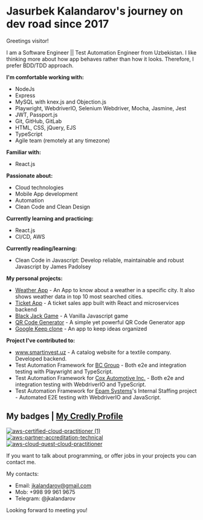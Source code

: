 # Jasurbek Kalandarov's journey on dev road since 2017

Greetings visitor!

I am a Software Engineer || Test Automation Engineer from Uzbekistan. I like thinking more about how app behaves rather than how it looks. Therefore, I prefer BDD/TDD approach.

<strong>I'm comfortable working with:</strong>
- NodeJs
- Express
- MySQL with knex.js and Objection.js
- Playwright, WebdriverIO, Selenium Webdriver, Mocha, Jasmine, Jest
- JWT, Passport.js
- Git, GitHub, GitLab
- HTML, CSS, jQuery, EJS
- TypeScript
- Agile team (remotely at any timezone)

<strong>Familiar with:</strong>
- React.js

<strong>Passionate about:</strong>
- Cloud technologies
- Mobile App development
- Automation
- Clean Code and Clean Design

<strong>Currently learning and practicing:</strong>
- React.js
- CI/CD, AWS

<strong>Currently reading/learning:</strong>
- Clean Code in Javascript: Develop reliable, maintainable and robust Javascript by James Padolsey

<strong>My personal projects:</strong>
- <a href="https://github.com/jkalandarov/WeatherApp">Weather App</a> - An App to know about a weather in a specific city. It also shows weather data in top 10 most searched cities.
- <a href="https://github.com/jkalandarov/microservices-ticket-app">Ticket App</a> - A ticket sales app built with React and microservices backend
- <a href="https://github.com/jkalandarov/BlackJackGame">Black Jack Game</a> - A Vanilla Javascript game
- <a href="https://quiet-gorge-87066.herokuapp.com/">QR Code Generator</a> - A simple yet powerful QR Code Generator app
- <a href="https://github.com/jkalandarov/google-keep-clone">Google Keep clone</a> - An app to keep ideas organized

<strong>Project I've contributed to:</strong>
- <a href="https://smartinvest.uz">www.smartinvest.uz</a> - A catalog website for a textile company. Developed backend.
- Test Automation Framework for <a href="https://bc.group/">BC Group</a> - Both e2e and integration testing with Playwright and TypeScript.
- Test Automation Framework for <a href="https://www.coxautoinc.com/">Cox Automotive Inc.</a> - Both e2e and integration testing with WebdriverIO and TypeScript.
- Test Automation Framework for <a href="https://www.epam.com/">Epam Systems</a>'s Internal Staffing project - Automated E2E testing with WebdriverIO and JavaScript.

## My badges | <a href="https://www.credly.com/users/jasurbek-kalandarov.741a6bd0">My Credly Profile</a>
<a href="https://www.credly.com/badges/8072a618-e8cf-41af-978b-36072372de19/public_url" target="_blank">![aws-certified-cloud-practitioner (1)](https://user-images.githubusercontent.com/62233209/236813814-81102b90-cc98-4e1d-8f8c-d70804fac2a7.png)
</a>
<a href="https://www.credly.com/badges/faf352bf-7613-4ba6-8ed7-5a2214086369/public_url" target="_blank">![aws-partner-accreditation-technical](https://user-images.githubusercontent.com/62233209/232686321-0b06a604-75c0-4ac5-8e1c-f7bd72b2b60e.png)</a>
<a href="https://www.credly.com/badges/a15023ef-768c-4088-81a3-ce2eeb8b2fcd/public_url" target="_blank">![aws-cloud-quest-cloud-practitioner](https://user-images.githubusercontent.com/62233209/232686468-2ece738e-f82a-4fff-82b1-2e07d1b54858.png)</a>


If you want to talk about programming, or offer jobs in your projects you can contact me.

My contacts:
- Email: jkalandarov@gmail.com
- Mob: +998 99 961 9675
- Telegram: @jkalandarov

Looking forward to meeting you!

